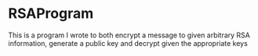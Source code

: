 # RSAProgram
This is a program I wrote to both encrypt a message to given arbitrary RSA information, generate a public key and decrypt given the appropriate keys
